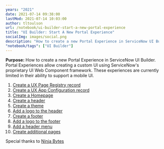 ```yaml
---
years: "2021"
date: 2021-07-14 09:38:00
lastMod: 2021-07-14 10:03:00
author: tltoulson
url: /notebook/ui-builder-start-a-new-portal-experience
title: "UI Builder: Start A New Portal Experience"
socialImg: images/social.png
description: "How to create a new Portal Experience in ServiceNow UI Builder"
"notebook/tags": ["UI Builder"]
---
```


**Purpose:** How to create a new Portal Experience in ServiceNow UI Builder. Portal Experiences allow creating a custom UI using ServiceNow's proprietary UI Web Component framework. These experiences are currently limited in their ability to support a mobile UI.

1. [Create a UX Page Registry record][1]
2. [Create a UX App Configuration record][2]
3. [Create a Homepage][3]
4. [Create a header][4]
5. [Create a theme][5]
6. [Add a logo to the header][6]
7. [Create a footer][7]
8. [Add a logo to the footer][8]
9. [Add a header menu][9]
10. [Create additional pages][3]

Special thanks to [Ninja Bytes][10]

[1]: /notebook/ui-builder-create-ux-page-registry
[2]: /notebook/ui-builder-create-ux-app-configuration
[3]: /notebook/ui-builder-create-page
[4]: /notebook/ui-builder-create-header
[5]: /notebook/ui-builder-create-theme
[6]: /notebook/ui-builder-add-logo-to-header
[7]: /notebook/ui-builder-create-footer
[8]: /notebook/ui-builder-add-logo-to-footer
[9]: /notebook/ui-builder-add-header-menu
[10]: https://www.ninjabytes.blog/uib_basic/create-your-first-experience-using-ui-builder/